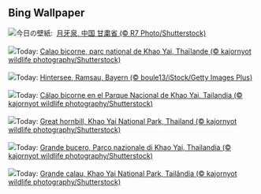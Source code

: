## Bing Wallpaper
![](https://www.bing.com/th?id=OHR.CrescentLake_JA-JP8452869606_UHD.jpg&w=1000)今日の壁紙: &nbsp;[月牙泉, 中国 甘粛省 (© R7 Photo/Shutterstock)](https://www.bing.com/th?id=OHR.CrescentLake_JA-JP8452869606_UHD.jpg)
<br><br/>
![](https://www.bing.com/th?id=OHR.BucerosBicornis_FR-FR2890975203_UHD.jpg&w=1000)Today: [Calao bicorne, parc national de Khao Yai, Thaïlande (© kajornyot wildlife photography/Shutterstock)](https://www.bing.com/th?id=OHR.BucerosBicornis_FR-FR2890975203_UHD.jpg)
<br><br/>
![](https://www.bing.com/th?id=OHR.HinterseeLake_DE-DE7814491503_UHD.jpg&w=1000)Today: [Hintersee, Ramsau, Bayern (© boule13/iStock/Getty Images Plus)](https://www.bing.com/th?id=OHR.HinterseeLake_DE-DE7814491503_UHD.jpg)
<br><br/>
![](https://www.bing.com/th?id=OHR.BucerosBicornis_ES-ES3494607604_UHD.jpg&w=1000)Today: [Cálao bicorne en el Parque Nacional de Khao Yai, Tailandia (© kajornyot wildlife photography/Shutterstock)](https://www.bing.com/th?id=OHR.BucerosBicornis_ES-ES3494607604_UHD.jpg)
<br><br/>
![](https://www.bing.com/th?id=OHR.BucerosBicornis_EN-GB7335908659_UHD.jpg&w=1000)Today: [Great hornbill, Khao Yai National Park, Thailand (© kajornyot wildlife photography/Shutterstock)](https://www.bing.com/th?id=OHR.BucerosBicornis_EN-GB7335908659_UHD.jpg)
<br><br/>
![](https://www.bing.com/th?id=OHR.BucerosBicornis_IT-IT3646182612_UHD.jpg&w=1000)Today: [Grande bucero, Parco nazionale di Khao Yai, Thailandia (© kajornyot wildlife photography/Shutterstock)](https://www.bing.com/th?id=OHR.BucerosBicornis_IT-IT3646182612_UHD.jpg)
<br><br/>
![](https://www.bing.com/th?id=OHR.BucerosBicornis_PT-BR4126755280_UHD.jpg&w=1000)Today: [Grande calau, Khao Yai National Park, Tailândia (© kajornyot wildlife photography/Shutterstock)](https://www.bing.com/th?id=OHR.BucerosBicornis_PT-BR4126755280_UHD.jpg)
<br><br/>
